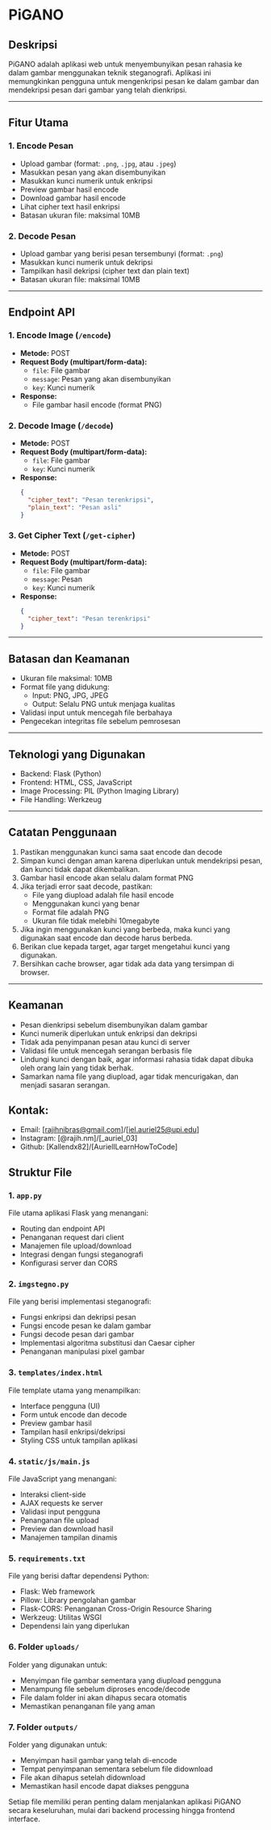 # PiGANO

## Deskripsi
PiGANO adalah aplikasi web untuk menyembunyikan pesan rahasia ke dalam gambar menggunakan teknik steganografi. Aplikasi ini memungkinkan pengguna untuk mengenkripsi pesan ke dalam gambar dan mendekripsi pesan dari gambar yang telah dienkripsi.

---

## Fitur Utama

### 1. **Encode Pesan**
- Upload gambar (format: `.png`, `.jpg`, atau `.jpeg`)
- Masukkan pesan yang akan disembunyikan
- Masukkan kunci numerik untuk enkripsi
- Preview gambar hasil encode
- Download gambar hasil encode
- Lihat cipher text hasil enkripsi
- Batasan ukuran file: maksimal 10MB

### 2. **Decode Pesan**
- Upload gambar yang berisi pesan tersembunyi (format: `.png`)
- Masukkan kunci numerik untuk dekripsi
- Tampilkan hasil dekripsi (cipher text dan plain text)
- Batasan ukuran file: maksimal 10MB

---

## Endpoint API

### 1. **Encode Image (`/encode`)**
- **Metode:** POST
- **Request Body (multipart/form-data):**
  - `file`: File gambar
  - `message`: Pesan yang akan disembunyikan
  - `key`: Kunci numerik
- **Response:**
  - File gambar hasil encode (format PNG)

### 2. **Decode Image (`/decode`)**
- **Metode:** POST
- **Request Body (multipart/form-data):**
  - `file`: File gambar
  - `key`: Kunci numerik
- **Response:**
  ```json
  {
    "cipher_text": "Pesan terenkripsi",
    "plain_text": "Pesan asli"
  }
  ```

### 3. **Get Cipher Text (`/get-cipher`)**
- **Metode:** POST
- **Request Body (multipart/form-data):**
  - `file`: File gambar
  - `message`: Pesan
  - `key`: Kunci numerik
- **Response:**
  ```json
  {
    "cipher_text": "Pesan terenkripsi"
  }
  ```

---

## Batasan dan Keamanan
- Ukuran file maksimal: 10MB
- Format file yang didukung:
  - Input: PNG, JPG, JPEG
  - Output: Selalu PNG untuk menjaga kualitas
- Validasi input untuk mencegah file berbahaya
- Pengecekan integritas file sebelum pemrosesan

---

## Teknologi yang Digunakan
- Backend: Flask (Python)
- Frontend: HTML, CSS, JavaScript
- Image Processing: PIL (Python Imaging Library)
- File Handling: Werkzeug

---

## Catatan Penggunaan
1. Pastikan menggunakan kunci sama saat encode dan decode
2. Simpan kunci dengan aman karena diperlukan untuk mendekripsi pesan, dan kunci tidak dapat dikembalikan.
3. Gambar hasil encode akan selalu dalam format PNG
4. Jika terjadi error saat decode, pastikan:
   - File yang diupload adalah file hasil encode
   - Menggunakan kunci yang benar
   - Format file adalah PNG
   - Ukuran file tidak melebihi 10megabyte
5. Jika ingin menggunakan kunci yang berbeda, maka kunci yang digunakan saat encode dan decode harus berbeda.
6. Berikan clue kepada target, agar target mengetahui kunci yang digunakan.
7. Bersihkan cache browser, agar tidak ada data yang tersimpan di browser.

---

## Keamanan
- Pesan dienkripsi sebelum disembunyikan dalam gambar
- Kunci numerik diperlukan untuk enkripsi dan dekripsi
- Tidak ada penyimpanan pesan atau kunci di server
- Validasi file untuk mencegah serangan berbasis file
- Lindungi kunci dengan baik, agar informasi rahasia tidak dapat dibuka oleh orang lain yang tidak berhak.
- Samarkan nama file yang diupload, agar tidak mencurigakan, dan menjadi sasaran serangan.

## Kontak:
- Email: [rajihnibras@gmail.com]/[iel.auriel25@upi.edu]
- Instagram: [@rajih.nm]/[_auriel_03]
- Github: [Kallendx82]/[AurielILearnHowToCode]

## Struktur File

### 1. `app.py`
File utama aplikasi Flask yang menangani:
- Routing dan endpoint API
- Penanganan request dari client
- Manajemen file upload/download
- Integrasi dengan fungsi steganografi
- Konfigurasi server dan CORS

### 2. `imgstegno.py`
File yang berisi implementasi steganografi:
- Fungsi enkripsi dan dekripsi pesan
- Fungsi encode pesan ke dalam gambar
- Fungsi decode pesan dari gambar
- Implementasi algoritma substitusi dan Caesar cipher
- Penanganan manipulasi pixel gambar

### 3. `templates/index.html`
File template utama yang menampilkan:
- Interface pengguna (UI)
- Form untuk encode dan decode
- Preview gambar hasil
- Tampilan hasil enkripsi/dekripsi
- Styling CSS untuk tampilan aplikasi

### 4. `static/js/main.js`
File JavaScript yang menangani:
- Interaksi client-side
- AJAX requests ke server
- Validasi input pengguna
- Penanganan file upload
- Preview dan download hasil
- Manajemen tampilan dinamis

### 5. `requirements.txt`
File yang berisi daftar dependensi Python:
- Flask: Web framework
- Pillow: Library pengolahan gambar
- Flask-CORS: Penanganan Cross-Origin Resource Sharing
- Werkzeug: Utilitas WSGI
- Dependensi lain yang diperlukan

### 6. Folder `uploads/`
Folder yang digunakan untuk:
- Menyimpan file gambar sementara yang diupload pengguna
- Menampung file sebelum diproses encode/decode
- File dalam folder ini akan dihapus secara otomatis
- Memastikan penanganan file yang aman

### 7. Folder `outputs/`
Folder yang digunakan untuk:
- Menyimpan hasil gambar yang telah di-encode
- Tempat penyimpanan sementara sebelum file didownload
- File akan dihapus setelah didownload
- Memastikan hasil encode dapat diakses pengguna

Setiap file memiliki peran penting dalam menjalankan aplikasi PiGANO secara keseluruhan, mulai dari backend processing hingga frontend interface.
